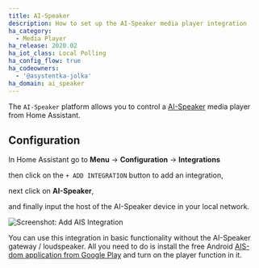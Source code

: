 ```yaml
---
title: AI-Speaker
description: How to set up the AI-Speaker media player integration
ha_category:
  - Media Player
ha_release: 2020.02
ha_iot_class: Local Polling
ha_config_flow: true
ha_codeowners:
  - '@asystentka-jolka'
ha_domain: ai_speaker
---
```


The `AI-Speaker` platform allows you to control a [AI-Speaker](https://ai-speaker.com/) media player from Home Assistant.

## Configuration

In Home Assistant go to **Menu** -> **Configuration** -> **Integrations**

then click on the `+ ADD INTEGRATION` button to add an integration,

next click on **AI-Speaker**, 

and finally input the host of the AI-Speaker device in your local network.

<p class='img'>
  <img src='/images/integrations/ai_speaker/add_ais_integraion.png' alt='Screenshot: Add AIS Integration'>
</p>


<div class='note'>
You can use this integration in basic functionality without the AI-Speaker gateway / loudspeaker. All you need to do is install the free Android <a href="https://play.google.com/store/apps/details?id=pl.sviete.dom&hl=pl&gl=US">AIS-dom application from Google Play</a> and turn on the player function in it.
</div>
